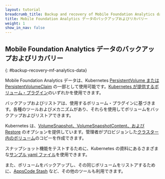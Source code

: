 ```yaml
---
layout: tutorial
breadcrumb_title: Backup and recovery of Mobile Foundation Analytics data
title: Mobile Foundation Analytics データのバックアップおよびリカバリー
weight: 1
show_in_nav: false
---
```

<!-- NLS_CHARSET=UTF-8 -->
## Mobile Foundation Analytics データのバックアップおよびリカバリー
{: #backup-recovery-mf-analytics-data}

Mobile Foundation Analytics データは、Kubernetes [PersistentVolume または PersistentVolumeClaim](https://kubernetes.io/docs/concepts/storage/persistent-volumes/#introduction) の一部として使用可能です。[Kubernetes が提供するボリューム・プラグイン](https://kubernetes.io/docs/concepts/storage/volumes/#types-of-volumes)のいずれかを使用できます。

バックアップおよびリストアは、使用するボリューム・プラグインに基づきます。各種のツールおよびメカニズムがあり、それらを使用してボリュームをバックアップおよびリストアできます。

Kubernetes は、[VolumeSnapshot、VolumeSnapshotContent、および Restore](https://kubernetes-csi.github.io/docs/snapshot-restore-feature.html#snapshot--restore-feature) のオプションを提供しています。管理者がプロビジョンした[クラスター内のボリューム](https://kubernetes.io/docs/concepts/storage/volume-snapshots/#introduction)のコピーを作成できます。

スナップショット機能をテストするために、Kubernetes の資料にあるさまざまな[サンプル yaml ファイル](https://github.com/kubernetes-csi/external-snapshotter/tree/master/examples/kubernetes)を使用できます。

また、ボリュームをバックアップし、その同じボリュームをリストアするために、[AppsCode Stash](https://appscode.com/products/kubed/0.9.0/guides/disaster-recovery/stash/) など、その他のツールも利用できます。
